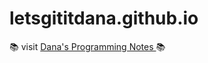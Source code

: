 # letsgititdana.github.io
:books: visit <a href="https://letsgititdana.github.io/"> Dana's Programming Notes </a> :books:

